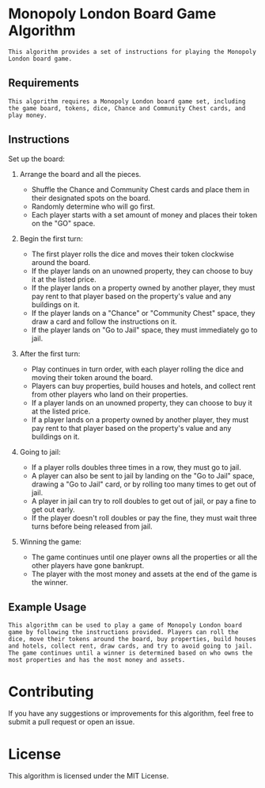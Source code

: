 # Monopoly London Board Game Algorithm
    This algorithm provides a set of instructions for playing the Monopoly London board game.

## Requirements
    This algorithm requires a Monopoly London board game set, including the game board, tokens, dice, Chance and Community Chest cards, and play money.

## Instructions
Set up the board:

1. Arrange the board and all the pieces.
   - Shuffle the Chance and Community Chest cards and place them in their designated spots on the board.
   - Randomly determine who will go first.
   - Each player starts with a set amount of money and places their token on the "GO" space.
2. Begin the first turn:

    - The first player rolls the dice and moves their token clockwise around the board.
    - If the player lands on an unowned property, they can choose to buy it at the listed price.
    - If the player lands on a property owned by another player, they must pay rent to that player based on the property's value and any buildings on it.
    - If the player lands on a "Chance" or "Community Chest" space, they draw a card and follow the instructions on it.
    - If the player lands on "Go to Jail" space, they must immediately go to jail.

3. After the first turn:

    - Play continues in turn order, with each player rolling the dice and moving their token around the board.
    - Players can buy properties, build houses and hotels, and collect rent from other players who land on their properties.
    - If a player lands on an unowned property, they can choose to buy it at the listed price.
    - If a player lands on a property owned by another player, they must pay rent to that player based on the property's value and any buildings on it.

4. Going to jail:

    - If a player rolls doubles three times in a row, they must go to jail.
    - A player can also be sent to jail by landing on the "Go to Jail" space, drawing a "Go to Jail" card, or by rolling too many times to get out of jail.
    - A player in jail can try to roll doubles to get out of jail, or pay a fine to get out early.
    - If the player doesn't roll doubles or pay the fine, they must wait three turns before being released from jail.
5. Winning the game:

    - The game continues until one player owns all the properties or all the other players have gone bankrupt.
    - The player with the most money and assets at the end of the game is the winner.


## Example Usage
    This algorithm can be used to play a game of Monopoly London board game by following the instructions provided. Players can roll the dice, move their tokens around the board, buy properties, build houses and hotels, collect rent, draw cards, and try to avoid going to jail. The game continues until a winner is determined based on who owns the most properties and has the most money and assets.

# Contributing
If you have any suggestions or improvements for this algorithm, feel free to submit a pull request or open an issue.

# License
This algorithm is licensed under the MIT License.